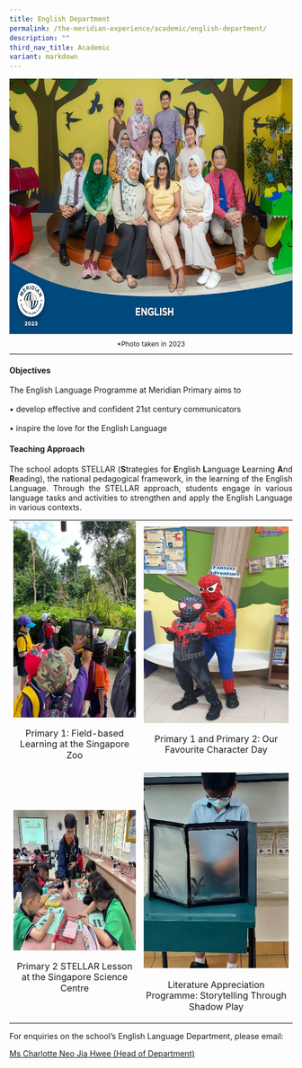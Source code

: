 ```yaml
---
title: English Department
permalink: /the-meridian-experience/academic/english-department/
description: ""
third_nav_title: Academic
variant: markdown
---
```

<img src="/images/Our%20Staff/2023%20Dept%20Photos/English__Formal_min.jpg" style="width:650px;height:455px;float:center">
<p style="line-height:0.5em; font-size: 12px; text-align:center;">*Photo taken in 2023</p>
<hr>

#### Objectives

The English Language Programme at Meridian Primary aims to<br>
<br>
• develop effective and confident 21st century communicators<br>
<br>
• inspire the love for the English Language<br>

#### Teaching Approach
<p align="justify">The school adopts STELLAR (<b>S</b>trategies for <b>E</b>nglish <b>L</b>anguage <b>L</b>earning <b>A</b>nd <b>R</b>eading), the national pedagogical framework, in the learning of the English Language. Through the STELLAR approach, students engage in various language tasks and activities to strengthen and apply the English Language in various contexts.</p>

<table style="width:100%">

  <tbody><tr>
    <td><img src="/images/The%20Meridian%20Experience/English%20Dept/2024_EL1.jpg" style="width:280px;height:350px;float:center"><p style="line-height:1.2em; font-size: 16px; text-align:center;">Primary 1: Field-based Learning at the Singapore Zoo</p></td>
    <td><img src="/images/The%20Meridian%20Experience/English%20Dept/2024_EL2.jpg" style="width:280px;height:350px;float:center"><p style="line-height:1.2em; font-size: 16px; text-align:center;">Primary 1 and Primary 2: Our Favourite Character Day</p></td>
  </tr>
		<tr>
    <td><br><br><img src="/images/The%20Meridian%20Experience/English%20Dept/2024_EL3.jpg" style="width:380px;height:250px;float:center"><p style="line-height:1.2em; font-size: 16px; text-align:center;">Primary 2 STELLAR Lesson at the Singapore Science Centre</p></td>
    <td><img src="/images/The%20Meridian%20Experience/English%20Dept/2024_EL4.jpg" style="width:280px;height:350px;float:center"><p style="line-height:1.2em; font-size: 16px; text-align:center;">Literature Appreciation Programme: Storytelling Through Shadow Play</p></td>
  </tr>
</tbody></table>


<p>For enquiries on the school’s English Language Department, please email:</p>
<a href="mailto:neo_jia_hwee@moe.edu.sg">Ms Charlotte Neo Jia Hwee (Head of Department)</a>